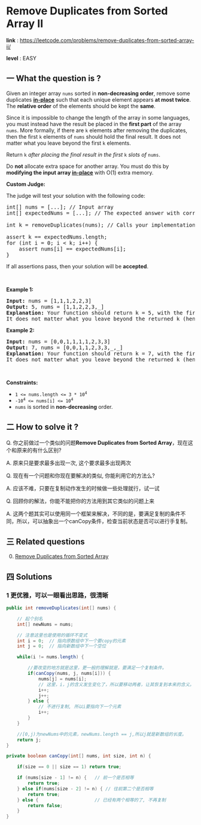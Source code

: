 # Remove Duplicates from Sorted Array II
**link** : https://leetcode.com/problems/remove-duplicates-from-sorted-array-ii/

**level** : EASY
## 一 What the question is ?
<p>Given an integer array <code>nums</code> sorted in <strong>non-decreasing order</strong>, remove some duplicates <a href="https://en.wikipedia.org/wiki/In-place_algorithm" target="_blank"><strong>in-place</strong></a> such that each unique element appears <strong>at most twice</strong>. The <strong>relative order</strong> of the elements should be kept the <strong>same</strong>.</p>

<p>Since it is impossible to change the length of the array in some languages, you must instead have the result be placed in the <strong>first part</strong> of the array <code>nums</code>. More formally, if there are <code>k</code> elements after removing the duplicates, then the first <code>k</code> elements of <code>nums</code>&nbsp;should hold the final result. It does not matter what you leave beyond the first&nbsp;<code>k</code>&nbsp;elements.</p>

<p>Return <code>k</code><em> after placing the final result in the first </em><code>k</code><em> slots of </em><code>nums</code>.</p>

<p>Do <strong>not</strong> allocate extra space for another array. You must do this by <strong>modifying the input array <a href="https://en.wikipedia.org/wiki/In-place_algorithm" target="_blank">in-place</a></strong> with O(1) extra memory.</p>

<p><strong>Custom Judge:</strong></p>

<p>The judge will test your solution with the following code:</p>

<pre>
int[] nums = [...]; // Input array
int[] expectedNums = [...]; // The expected answer with correct length

int k = removeDuplicates(nums); // Calls your implementation

assert k == expectedNums.length;
for (int i = 0; i &lt; k; i++) {
    assert nums[i] == expectedNums[i];
}
</pre>

<p>If all assertions pass, then your solution will be <strong>accepted</strong>.</p>

<p>&nbsp;</p>
<p><strong>Example 1:</strong></p>

<pre>
<strong>Input:</strong> nums = [1,1,1,2,2,3]
<strong>Output:</strong> 5, nums = [1,1,2,2,3,_]
<strong>Explanation:</strong> Your function should return k = 5, with the first five elements of nums being 1, 1, 2, 2 and 3 respectively.
It does not matter what you leave beyond the returned k (hence they are underscores).
</pre>

<p><strong>Example 2:</strong></p>

<pre>
<strong>Input:</strong> nums = [0,0,1,1,1,1,2,3,3]
<strong>Output:</strong> 7, nums = [0,0,1,1,2,3,3,_,_]
<strong>Explanation:</strong> Your function should return k = 7, with the first seven elements of nums being 0, 0, 1, 1, 2, 3 and 3 respectively.
It does not matter what you leave beyond the returned k (hence they are underscores).
</pre>

<p>&nbsp;</p>
<p><strong>Constraints:</strong></p>

<ul>
	<li><code>1 &lt;= nums.length &lt;= 3 * 10<sup>4</sup></code></li>
	<li><code>-10<sup>4</sup> &lt;= nums[i] &lt;= 10<sup>4</sup></code></li>
	<li><code>nums</code> is sorted in <strong>non-decreasing</strong> order.</li>
</ul>

## 二 How to solve it ?

Q. 你之前做过一个类似的问题**Remove Duplicates from Sorted Array**，现在这个和原来的有什么区别?

A. 原来只是要求最多出现一次, 这个要求最多出现两次

Q. 现在有一个问题和你现在要解决的类似, 你能利用它的方法么?

A. 应该不难，只要在复制动作发生的时候做一些处理就行，试一试

Q. 回顾你的解法，你能不能把你的方法用到其它类似的问题上来

A. 这两个题其实可以使用同一个框架来解决，不同的是，要满足复制的条件不同，所以，可以抽象出一个canCopy条件，检查当前状态是否可以进行手复制。


## 三 Related questions
0. [Remove Duplicates from Sorted Array](https://app.gitbook.com/@asanelder/s/how-to-solve-it/array/remove-duplicates-from-sorted-array)

## 四 Solutions 
### 1 更优雅，可以一眼看出思路，很清晰



```java
public int removeDuplicates(int[] nums) {

    // 起个别名
    int[] newNums = nums;

    // 注意这里也是使用的循环不变式
    int i = 0;  // 指向原数组中下一个要copy的元素
    int j = 0;  // 指向新数组中下一个空位

    while(i != nums.length) {

        //要改变的地方就是这里，更一般的理解就是，要满足一个复制条件。
        if(canCopy(nums, j, nums[i])) {
            nums[j] = nums[i];
            // 这里，i，j的含义发生变化了，所以要移动两者，让其恢复到本来的含义。
            i++;
            j++;
        } else {
            // 不进行复制, 所以i要指向下一个元素
            i++;
        }
    }

    //[0,j)为newNums中的元素，newNums.length == j,所以j就是新数组的长度。
    return j;
}

private boolean canCopy(int[] nums, int size, int n) {

    if(size == 0 || size == 1) return true;

    if (nums[size - 1] != n) {   // 前一个是否相等
        return true;
    } else if(nums[size - 2] != n) { // 往前第二个是否相等
        return true;
    } else {                     // 已经有两个相等的了, 不再复制
        return false;
    }
}
```
